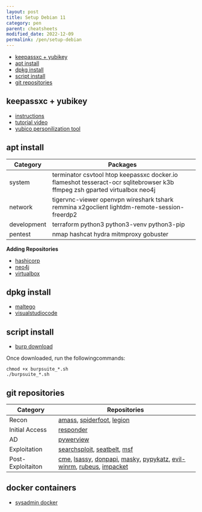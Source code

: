 ```yaml
---
layout: post
title: Setup Debian 11 
category: pen
parent: cheatsheets
modified_date: 2022-12-09
permalink: /pen/setup-debian
---
```


<!-- vscode-markdown-toc -->
* [keepassxc + yubikey](#keepassxcyubikey)
* [apt install](#aptinstall)
* [dpkg install](#dpkginstall)
* [script install](#dpkginstall)
* [git repositories](#gitrepositories)

<!-- vscode-markdown-toc-config
	numbering=false
	autoSave=true
	/vscode-markdown-toc-config -->
<!-- /vscode-markdown-toc -->

## <a name='keepassxcyubikey'></a>keepassxc + yubikey

* [instructions](https://keepassxc.org/docs/#faq-yubikey-howto)
* [tutorial video](https://www.youtube.com/watch?v=r6Qe9Z-kOH0)
* [yubico personilization tool](https://www.yubico.com/support/download/yubikey-personalization-tools/)

## <a name='aptinstall'></a>apt install

| **Category**  |    **Packages**    |
|-----------------|------------------|
| system | terminator csvtool htop keepassxc docker.io flameshot  tesseract-ocr sqlitebrowser k3b ffmpeg zsh gparted virtualbox neo4j |
| network | tigervnc-viewer openvpn wireshark tshark remmina x2goclient lightdm-remote-session-freerdp2 |
| development | terraform python3 python3-venv python3-pip |
| pentest | nmap hashcat hydra mitmproxy gobuster |

**Adding Repositories**
* [hashicorp](https://developer.hashicorp.com/terraform/tutorials/aws-get-started/install-cli) 
* [neo4j](https://neo4j.com/docs/operations-manual/current/installation/linux/debian/)
* [virtualbox](https://www.virtualbox.org/wiki/Linux_Downloads)

## <a name='dpkginstall'></a>dpkg install 

* [maltego](https://www.maltego.com/downloads/)
* [visualstudiocode](https://code.visualstudio.com/Download)

## <a name='gitrepositories'></a>script install

* [burp download](https://portswigger.net/burp/releases/professional-community-2022-11-4?requestededition=community&requestedplatform=) 

Once downloaded, run the followingcommands:
```
chmod +x burpsuite_*.sh
./burpsuite_*.sh
```

## <a name='gitrepositories'></a>git repositories

| **Category**  |    **Repositories**    |
|-----------------|------------------|
| Recon | [amass](https://github.com/OWASP/Amass), [spiderfoot](https://github.com/smicallef/spiderfoot), [legion](https://github.com/GoVanguard/legion) |
| Initial Access | [responder](https://github.com/lgandx/Responder) |
| AD | [pywerview](https://github.com/the-useless-one/pywerview) |
| Exploitation | [searchsploit](https://gitlab.com/exploit-database/exploitdb), [seatbelt](https://github.com/GhostPack/Seatbelt), [msf](https://github.com/rapid7/metasploit-framework) |
| Post-Exploitaiton | [cme](https://github.com/Porchetta-Industries/CrackMapExec), [lsassy](https://github.com/Hackndo/lsassy), [donpapi](https://github.com/login-securite/DonPAPI), [masky](https://github.com/Z4kSec/Masky), [pypykatz](https://github.com/skelsec/pypykatz), [evil-winrm](https://github.com/Hackplayers/evil-winrm), [rubeus](https://github.com/GhostPack/Rubeus), [impacket](https://github.com/SecureAuthCorp/impacket) |

## <a name='gitrepositories'></a>docker containers

* [sysadmin docker](/sysadmin/sys-virt-docker-cli/)